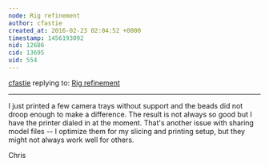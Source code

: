 ```yaml
---
node: Rig refinement
author: cfastie
created_at: 2016-02-23 02:04:52 +0000
timestamp: 1456193092
nid: 12686
cid: 13695
uid: 554
---
```




[cfastie](../profile/cfastie) replying to: [Rig refinement](../notes/cfastie/02-14-2016/rig-refinement)

----
I just printed a few camera trays without support and the beads did not droop enough to make a difference. The result is not always so good but I have the printer dialed in at the moment. That's another issue with sharing model files -- I optimize them for my slicing and printing setup, but they might not always work well for others.

Chris
